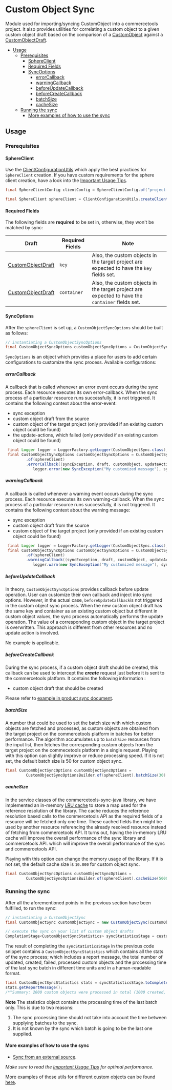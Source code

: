 # Custom Object Sync

Module used for importing/syncing CustomObject into a commercetools project. 
It also provides utilities for correlating a custom object to a given custom object draft based on the 
comparison of a [CustomObject](https://docs.commercetools.com/http-api-projects-custom-objects#customobject) 
against a [CustomObjectDraft](https://docs.commercetools.com/http-api-projects-custom-objects#customobjectdraft).

<!-- START doctoc generated TOC please keep comment here to allow auto update -->
<!-- DON'T EDIT THIS SECTION, INSTEAD RE-RUN doctoc TO UPDATE -->


- [Usage](#usage)
  - [Prerequisites](#prerequisites)
    - [SphereClient](#sphereclient)
    - [Required Fields](#required-fields)
    - [SyncOptions](#syncoptions)
      - [errorCallback](#errorcallback)
      - [warningCallback](#warningcallback)
      - [beforeUpdateCallback](#beforeupdatecallback)
      - [beforeCreateCallback](#beforecreatecallback)
      - [batchSize](#batchsize)
      - [cacheSize](#cachesize)
  - [Running the sync](#running-the-sync)
    - [More examples of how to use the sync](#more-examples-of-how-to-use-the-sync)

<!-- END doctoc generated TOC please keep comment here to allow auto update -->

## Usage
       
### Prerequisites

#### SphereClient

Use the [ClientConfigurationUtils](https://github.com/commercetools/commercetools-sync-java/blob/4.0.2/src/main/java/com/commercetools/sync/commons/utils/ClientConfigurationUtils.java#L45) which apply the best practices for `SphereClient` creation.
If you have custom requirements for the sphere client creation, have a look into the [Important Usage Tips](IMPORTANT_USAGE_TIPS.md).

````java
final SphereClientConfig clientConfig = SphereClientConfig.of("project-key", "client-id", "client-secret");

final SphereClient sphereClient = ClientConfigurationUtils.createClient(clientConfig);
````

#### Required Fields

The following fields are **required** to be set in, otherwise, they won't be matched by sync:

|Draft|Required Fields|Note|
|---|---|---|
| [CustomObjectDraft](https://docs.commercetools.com/http-api-projects-custom-objects#customobjectdraft) | `key` |  Also, the custom objects in the target project are expected to have the `key` fields set. | 
| [CustomObjectDraft](https://docs.commercetools.com/http-api-projects-custom-objects#customobjectdraft) | `container` |  Also, the custom objects in the target project are expected to have the `container` fields set. | 

####  SyncOptions

After the `sphereClient` is set up, a `CustomObjectSyncOptions` should be built as follows:
````java
// instantiating a CustomObjectSyncOptions
final CustomObjectSyncOptions customObjectSyncOptions = CustomObjectSyncOptionsBuilder.of(sphereClient).build();
````

`SyncOptions` is an object which provides a place for users to add certain configurations to customize the sync process.
Available configurations:

##### errorCallback
A callback that is called whenever an error event occurs during the sync process. Each resource executes its own 
error-callback. When the sync process of a particular resource runs successfully, it is not triggered. It contains the 
following context about the error-event:

* sync exception
* custom object draft from the source
* custom object of the target project (only provided if an existing custom object could be found)
* the update-actions, which failed (only provided if an existing custom object could be found)

````java
 final Logger logger = LoggerFactory.getLogger(CustomObjectSync.class);
 final CustomObjectSyncOptions customObjectSyncOptions = CustomObjectSyncOptionsBuilder
         .of(sphereClient)
         .errorCallback((syncException, draft, customObject, updateActions) -> 
            logger.error(new SyncException("My customized message"), syncException)).build();
````
    
##### warningCallback
A callback is called whenever a warning event occurs during the sync process. Each resource executes its own 
warning-callback. When the sync process of a particular resource runs successfully, it is not triggered. It contains the 
following context about the warning message:

* sync exception
* custom object draft from the source 
* custom object of the target project (only provided if an existing custom object could be found)

````java
 final Logger logger = LoggerFactory.getLogger(CustomObjectSync.class);
 final CustomObjectSyncOptions customObjectSyncOptions = CustomObjectSyncOptionsBuilder
         .of(sphereClient)
         .warningCallback((syncException, draft, customObject, updateActions) -> 
            logger.warn(new SyncException("My customized message"), syncException)).build();
````

##### beforeUpdateCallback
In theory, `CustomObjectSyncOptions` provides callback before update operation. User can customize their own callback and inject
into sync options. However, in the actual case, `beforeUpdateCallback`is not triggered in the custom object sync process. When
the new custom object draft has the same key and container as an existing custom object but different in custom object values, 
the sync process automatically performs the update operation. The value of a corresponding custom object in the target project is overwritten. This approach is different from other resources and no update action is involved.

No example is applicable.

##### beforeCreateCallback
During the sync process, if a custom object draft should be created, this callback can be used to intercept the **_create_** request just before it is sent to the commercetools platform.  It contains the following information : 

 * custom object draft that should be created
 
Please refer to [example in product sync document](PRODUCT_SYNC.md#example-set-publish-stage-if-category-references-of-given-product-draft-exists).

##### batchSize
A number that could be used to set the batch size with which custom objects are fetched and processed,
as custom objects are obtained from the target project on the commercetools platform in batches for better performance. The algorithm accumulates up to `batchSize` resources from the input list, then fetches the corresponding custom objects from the target project on the commecetools platform in a single request. Playing with this option can slightly improve or reduce processing speed. If it is not set, the default batch size is 50 for custom object sync.

````java                         
final CustomObjectSyncOptions customObjectSyncOptions = 
         CustomObjectSyncOptionsBuilder.of(sphereClient).batchSize(30).build();
````

##### cacheSize
In the service classes of the commercetools-sync-java library, we have implemented an in-memory [LRU cache](https://en.wikipedia.org/wiki/Cache_replacement_policies#Least_recently_used_(LRU)) to store a map used for the reference resolution of the library.
The cache reduces the reference resolution based calls to the commercetools API as the required fields of a resource will be fetched only one time. These cached fields then might be used by another resource referencing the already resolved resource instead of fetching from commercetools API. It turns out, having the in-memory LRU cache will improve the overall performance of the sync library and commercetools API.
which will improve the overall performance of the sync and commercetools API.

Playing with this option can change the memory usage of the library. If it is not set, the default cache size is `10.000` for custom object sync.

````java
final CustomObjectSyncOptions customObjectSyncOptions = 
         CustomObjectSyncOptionsBuilder.of(sphereClient).cacheSize(5000).build();
````

### Running the sync
After all the aforementioned points in the previous section have been fulfilled, to run the sync:
````java
// instantiating a CustomObjectSync
final CustomObjectSync customObjectSync = new CustomObjectSync(customObjectSyncOptions);

// execute the sync on your list of custom object drafts
CompletionStage<CustomObjectSyncStatistics> syncStatisticsStage = customObjectSync.sync(customObjectDrafts);
````
The result of completing the `syncStatisticsStage` in the previous code snippet contains a `CustomObjectSyncStatistics`
which contains all the stats of the sync process; which includes a report message, the total number of updated, created,
failed, processed custom objects and the processing time of the last sync batch in different time units and in a
human-readable format.

````java
final CustomObjectSyncStatistics stats = syncStatisticsStage.toCompletebleFuture().join();
stats.getReportMessage();
/*"Summary: 2000 custom objects were processed in total (1000 created, 995 updated, 5 failed to sync)."*/
````

__Note__ The statistics object contains the processing time of the last batch only. This is due to two reasons:

 1. The sync processing time should not take into account the time between supplying batches to the sync.
 2. It is not known by the sync which batch is going to be the last one supplied.
  
#### More examples of how to use the sync
 
- [Sync from an external source](https://github.com/commercetools/commercetools-sync-java/tree/master/src/integration-test/java/com/commercetools/sync/integration/externalsource/customobjects/CustomObjectSyncIT.java).

*Make sure to read the [Important Usage Tips](IMPORTANT_USAGE_TIPS.md) for optimal performance.*

More examples of those utils for different custom objects can be found [here](https://github.com/commercetools/commercetools-sync-java/tree/master/src/test/java/com/commercetools/sync/customobjects/utils/CustomObjectSyncUtilsTest.java).
